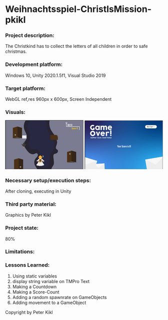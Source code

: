 # Weihnachtsspiel-ChristlsMission-pkikl

### Project description: 
The Christkind has to collect the letters of all children in order to safe christmas.

### Development platform: 
Windows 10, Unity 2020.1.5f1, Visual Studio 2019

### Target platform: 
WebGL ref,res 960px x 600px, Screen Independent

### Visuals: 

<div>
<img src="./Screenshots/UnityIngame.jpg" width="250">
<img src="./Screenshots/UnityEndscreen.jpg" width="250">
</div>

### Necessary setup/execution steps: 
After cloning, executing in Unity

### Third party material: 
Graphics by Peter Kikl

### Project state: 
80%

### Limitations: 

### Lessons Learned: 
1. Using static variables
2. display string variable on TMPro Text
3. Making a Countdown
4. Making a Score-Count
5. Adding a random spawnrate on GameObjects
6. Adding movement to a GameObject




Copyright by Peter Kikl
